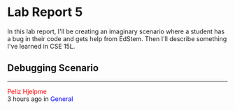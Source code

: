 # Lab Report 5
In this lab report, I'll be creating an imaginary scenario where a student has a bug in their code and gets help from EdStem. Then I'll describe something I've learned in CSE 15L.

## Debugging Scenario
---
<span style="color:red">Peliz Hjelpme</span>  
3 hours ago in <span style="color:blue">General</span>

